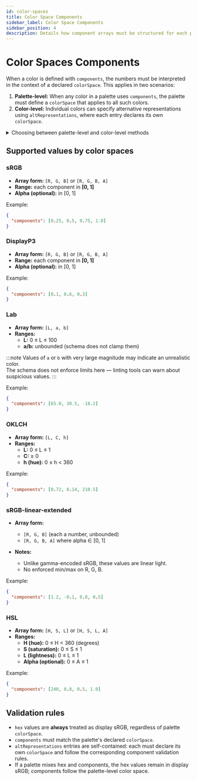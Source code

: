 ```yaml
---
id: color-spaces
title: Color Space Components
sidebar_label: Color Space Components
sidebar_position: 4
description: Details how component arrays must be structured for each palette colorSpace and the validation rules that apply to them.
---
```


# Color Spaces Components

When a color is defined with `components`, the numbers must be interpreted in the context of a declared `colorSpace`. This applies in two scenarios:

1. **Palette-level:** When any color in a palette uses `components`, the palette must define a `colorSpace` that applies to all such colors.
2. **Color-level:** Individual colors can specify alternative representations using `altRepresentations`, where each entry declares its own `colorSpace`.

<details>
  <summary>Choosing between palette-level and color-level methods</summary>

Both approaches have distinct advantages and trade-offs depending on your use case.

<h2>Palette-level (`colorSpace` + `components`)</h2>

<h3>Pros:</h3>

- Consistency - entire palette uses one color space
- Simpler tooling - tools know upfront what space all colors are in
- Smaller file size - no repeated colorSpace declarations

<h3>Cons:</h3>

- Inflexible - can't mix color spaces within one palette
- Lossy conversion - if source colors are from different spaces, you're forced to convert everything to one space

<h2>Color-level (`altRepresentations`)</h2>

<h3>Pros:</h3>

- Preserve original values - keep colors in their native spaces without conversion
- Multiple representations - same color in Lab, sRGB, OKLCH simultaneously
- Tool flexibility - apps can pick the most appropriate representation

<h3>Cons:</h3>

- Larger files - repeated colorSpace declarations and multiple representations
- Complexity - tools must handle mixed color spaces
- Potential inconsistency - same color with different representations might not match exactly

</details>

## Supported values by color spaces

### sRGB

- **Array form:** `[R, G, B]` or `[R, G, B, A]`
- **Range:** each component in **[0, 1]**
- **Alpha (optional):** in [0, 1]

Example:

```json
{
  "components": [0.25, 0.5, 0.75, 1.0]
}
```

### DisplayP3

- **Array form:** `[R, G, B]` or `[R, G, B, A]`
- **Range:** each component in **[0, 1]**
- **Alpha (optional):** in [0, 1]

Example:

```json
{
  "components": [0.1, 0.6, 0.3]
}
```

### Lab

- **Array form:** `[L, a, b]`
- **Ranges:**
  - **L:** 0 ≤ L ≤ 100
  - **a/b:** unbounded (schema does not clamp them)

:::note
Values of `a` or `b` with very large magnitude may indicate an unrealistic color.  
The schema does not enforce limits here — linting tools can warn about suspicious values.
:::

Example:

```json
{
  "components": [65.0, 30.5, -18.2]
}
```

### OKLCH

- **Array form:** `[L, C, h]`
- **Ranges:**
  - **L:** 0 ≤ L ≤ 1
  - **C:** ≥ 0
  - **h (hue):** 0 ≤ h < 360

Example:

```json
{
  "components": [0.72, 0.14, 210.5]
}
```

### sRGB-linear-extended

- **Array form:**

  - `[R, G, B]` (each a number, unbounded)
  - `[R, G, B, A]` where alpha ∈ [0, 1]

- **Notes:**
  - Unlike gamma-encoded sRGB, these values are linear light.
  - No enforced min/max on R, G, B.

Example:

```json
{
  "components": [1.2, -0.1, 0.8, 0.5]
}
```

### HSL

- **Array form:** `[H, S, L]` or `[H, S, L, A]`
- **Ranges:**
  - **H (hue):** 0 ≤ H < 360 (degrees)
  - **S (saturation):** 0 ≤ S ≤ 1
  - **L (lightness):** 0 ≤ L ≤ 1
  - **Alpha (optional):** 0 ≤ A ≤ 1

Example:

```json
{
  "components": [240, 0.8, 0.5, 1.0]
}
```

## Validation rules

- `hex` values are **always** treated as display sRGB, regardless of palette `colorSpace`.
- `components` must match the palette's declared `colorSpace`.
- `altRepresentations` entries are self-contained: each must declare its own `colorSpace` and follow the corresponding component validation rules.
- If a palette mixes hex and components, the hex values remain in display sRGB; components follow the palette-level color space.
